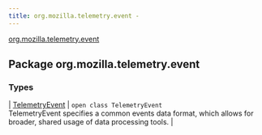 ```yaml
---
title: org.mozilla.telemetry.event - 
---
```


[org.mozilla.telemetry.event](./index.html)

## Package org.mozilla.telemetry.event

### Types

| [TelemetryEvent](-telemetry-event/index.html) | `open class TelemetryEvent`<br>TelemetryEvent specifies a common events data format, which allows for broader, shared usage of data processing tools. |

